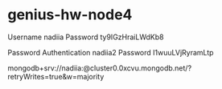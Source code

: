 # genius-hw-node4

Username nadiia
Password ty9IGzHraiLWdKb8

Password Authentication nadiia2
Password I1wuuLVjRyramLtp

mongodb+srv://nadiia:<password>@cluster0.0xcvu.mongodb.net/?retryWrites=true&w=majority
